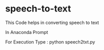 # speech-to-text
This Code helps in converting speech to text

In Anaconda Prompt 

For Execution Type : python speech2txt.py
